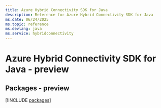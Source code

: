 ```yaml
---
title: Azure Hybrid Connectivity SDK for Java
description: Reference for Azure Hybrid Connectivity SDK for Java
ms.date: 06/24/2025
ms.topic: reference
ms.devlang: java
ms.service: hybridconnectivity
---
```

# Azure Hybrid Connectivity SDK for Java - preview
## Packages - preview
[!INCLUDE [packages](hybrid-connectivity-index.md)]